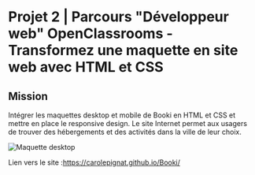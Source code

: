 # Projet 2 | Parcours "Développeur web" OpenClassrooms - Transformez une maquette en site web avec HTML et CSS

## Mission

Intégrer les maquettes desktop et mobile de Booki en HTML et CSS et mettre en place le responsive design. Le site Internet permet aux usagers de trouver des hébergements et des activités dans la ville de leur choix.

![Maquette desktop](desktop.png)






Lien vers le site :https://carolepignat.github.io/Booki/